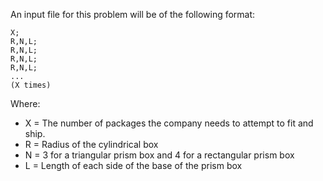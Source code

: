 An input file for this problem will be of the following format:
```
X;
R,N,L;
R,N,L;
R,N,L;
R,N,L;
...
(X times)
```

Where:
- X = The number of packages the company needs to attempt to fit and ship.
- R = Radius of the cylindrical box
- N = 3 for a triangular prism box and 4 for a rectangular prism box
- L = Length of each side of the base of the prism box